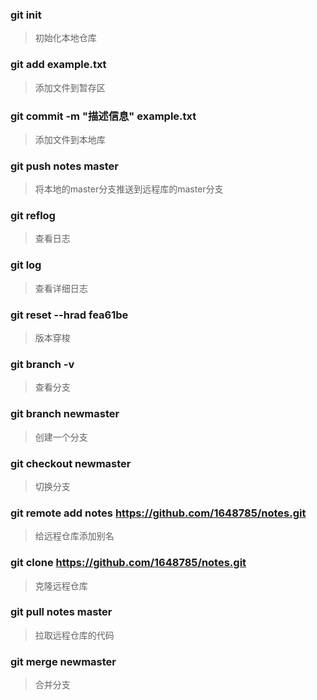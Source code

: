 ### git init
>  初始化本地仓库
### git add example.txt
> 添加文件到暂存区
### git commit -m "描述信息" example.txt 
> 添加文件到本地库
### git push notes master 
> 将本地的master分支推送到远程库的master分支
### git reflog 
> 查看日志
### git log 
> 查看详细日志
### git reset --hrad fea61be 
> 版本穿梭 
### git branch -v 
> 查看分支
### git branch newmaster
> 创建一个分支
### git checkout newmaster
> 切换分支
### git remote add notes https://github.com/1648785/notes.git
> 给远程仓库添加别名
### git clone https://github.com/1648785/notes.git
> 克隆远程仓库
### git pull notes master
> 拉取远程仓库的代码
### git merge newmaster
> 合并分支
